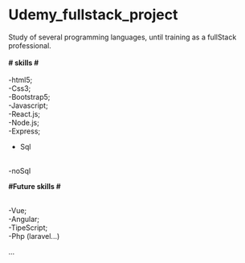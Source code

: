 # Udemy_fullstack_project
 Study of several programming languages, until training as a fullStack professional.
 <br>
 <br>
<strong> # skills # </strong> 
<br>
 <br>
 -html5;
 <br>
 -Css3;
 <br>
 -Bootstrap5;
 <br>
 -Javascript;
 <br>
 -React.js;
 <br>
 -Node.js;
 <br>
 -Express;
 <br>
 - Sql
 <br>
 -noSql

 <strong> #Future skills # </strong> 
<br>

 <br>
 -Vue;
 <br>
 -Angular;
 <br>
 -TipeScript;
 <br>
 -Php (laravel...)
 <br>
 
 ...


